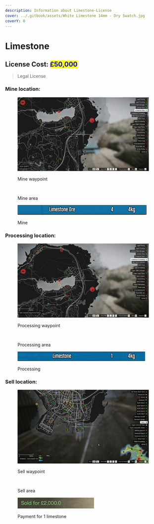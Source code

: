 ```yaml
---
description: Information about Limestone-License
cover: ../.gitbook/assets/White Limestone 14mm - Dry Swatch.jpg
coverY: 0
---
```


# Limestone

## License Cost: <mark style="color:blue;">£50,000</mark>

> Legal License

### Mine location:

<div>

<figure><img src="../.gitbook/assets/Limestone mine CMG.png" alt=""><figcaption><p>Mine waypoint</p></figcaption></figure>

 

<figure><img src="../.gitbook/assets/Limestone mine v2 CMG.png" alt=""><figcaption><p>Mine area</p></figcaption></figure>

</div>

<figure><img src="../.gitbook/assets/Limestone ore CMG.png" alt=""><figcaption><p>Mine</p></figcaption></figure>

### Processing location:

<div>

<figure><img src="../.gitbook/assets/Limestone processing CMG.png" alt=""><figcaption><p>Processing waypoint</p></figcaption></figure>

 

<figure><img src="../.gitbook/assets/Limestone processing v2 CMG.png" alt=""><figcaption><p>Processing area</p></figcaption></figure>

</div>

<figure><img src="../.gitbook/assets/Limestone final CMg.png" alt=""><figcaption><p>Processing</p></figcaption></figure>

### Sell location:

<div>

<figure><img src="../.gitbook/assets/Limestone sell.png" alt=""><figcaption><p>Sell waypoint</p></figcaption></figure>

 

<figure><img src="../.gitbook/assets/Limestone sell CMg.png" alt=""><figcaption><p>Sell area</p></figcaption></figure>

</div>

<figure><img src="../.gitbook/assets/Limestone sold.png" alt=""><figcaption><p>Payment for 1 limestone</p></figcaption></figure>
